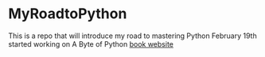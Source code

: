 # MyRoadtoPython
This is a repo that will introduce my road to mastering Python
February 19th started working on A Byte of Python [book website](https://python.swaroopch.com/) 
